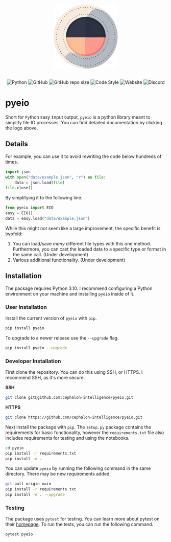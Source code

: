 <div align="center">
<a href="https://docs.cephalon.io/pyeio" target="_blank">
<img src="docs/assets/logo.pyeio.large.png" width=200>
</a>
</div>
<br>
<div align="center">

![Python](https://img.shields.io/badge/python-3.10-blue) ![GitHub](https://img.shields.io/badge/license-MIT-blue) ![GitHub repo size](https://img.shields.io/github/repo-size/cephalon-intelligence/pyeio) ![Code Style](https://img.shields.io/badge/code%20style-black-black) ![Website](https://img.shields.io/website?down_color=red&down_message=offline&up_color=green&up_message=online&url=https%3A%2F%2Fdocs.cephalon.io%2Fpyeio) ![Discord](https://img.shields.io/discord/1031729144360357919)

</div>

# pyeio

Short for `Py`thon `E`asy `I`nput `O`utput, `pyeio` is a python library meant to simplify file IO processes. You can find detailed documentation by clicking the logo above.

## Details

For example, you can use it to avoid rewriting the code below hundreds of times.

```python linenums="1"
import json
with open("data/example.json", "r") as file:
    data = json.load(file)
file.close()
```

By simplifying it to the following line.

```python linenums="1"
from pyeio import EIO
easy = EIO()
data = easy.load("data/example.json")
```

While this might not seem like a large improvement, the specific benefit is twofold:

1. You can load/save *many* different file types with this one method. Furthermore, you can cast the loaded data to a specific type or format in the same call. (Under development)
2. Various additional functionality. (Under development)

## Installation


The package requires Python 3.10. I recommend configuring a Python environment on your machine and installing `pyeio` inside of it.

### User Installation

Install the current version of `pyeio` with `pip`.

```bash
pip install pyeio
```

To upgrade to a newer release use the `--upgrade` flag.

```bash
pip install pyeio --upgrade
```

### Developer Installation

First clone the repository. You can do this using SSH, or HTTPS. I recommend SSH, as it's more secure.

**SSH**

```bash
git clone git@github.com:cephalon-intelligence/pyeio.git
```

**HTTPS**

```bash
git clone https://github.com/cephalon-intelligence/pyeio.git
```

Next install the package with `pip`. The `setup.py` package contains the requirements for basic functionality, however the `requirements.txt` file also includes requirements for testing and using the notebooks.

```bash
cd pyeio
pip install -r requirements.txt
pip install -e .
```

You can update `pyeio` by running the following command in the same directory. There may be new requirements added.

```bash
git pull origin main
pip install -r requirements.txt
pip install -e . --upgrade
```

### Testing

The package uses `pytest` for testing. You can learn more about pytest on their [homepage](https://pytest.org/). To run the tests, you can run the following command.

```bash
pytest pyeio
```



